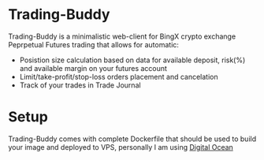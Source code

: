 # Trading-Buddy

Trading-Buddy is a minimalistic web-client for BingX crypto exchange Peprpetual Futures trading that allows for automatic:
- Posistion size calculation based on data for available deposit, risk(%) and available margin on your futures account
- Limit/take-profit/stop-loss orders placement and cancelation
- Track of your trades in Trade Journal

# Setup
Trading-Buddy comes with complete Dockerfile that should be used to build your image and deployed to VPS, personally I am using [Digital Ocean](digitalocean.com)


